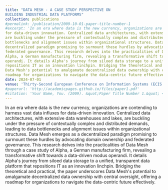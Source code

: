 ```yaml
---
title: "DATA MESH - A CASE STUDY PERSPECTIVE ON
BUILDING INDUSTRIAL DATA PLATFORMS"
collection: publications
#permalink: /publication/2009-10-01-paper-title-number-1
#excerpt: 'In an era where data is the new currency, organizations are contending to harness vast data influxes
for data-driven innovation. Centralized data architectures, with extensive data warehouses and lakes,
are buckling under the pressure of contextually complex and distributed demands, leading to data
bottlenecks and alignment issues within organizational structures. Data Mesh emerges as a
decentralized paradigm promising to surmount these hurdles by advocating domain ownership and
federated governance. This research delves into the practicalities of Data Mesh through a case study of
Alpha, a German manufacturing firm, revealing a transformative shift towards a data-driven modus
operandi. It details Alpha's journey from siloed data storage to a unified, transparent data platform that
repositions IT as an innovation linchpin. Bridging the theoretical and practical, the paper underscores
Data Mesh's potential to amalgamate decentralized data ownership with central oversight, offering a
roadmap for organizations to navigate the data-centric future effectively.'
date: 2024-07-01
venue: 'Thirty-Second European Conference on Information Systems (ECIS 2024)'
#paperurl: 'http://academicpages.github.io/files/paper1.pdf'
#citation: 'Your Name, You. (2009). &quot;Paper Title Number 1.&quot; <i>Journal 1</i>. 1(1).'
---
```

In an era where data is the new currency, organizations are contending to harness vast data influxes
for data-driven innovation. Centralized data architectures, with extensive data warehouses and lakes,
are buckling under the pressure of contextually complex and distributed demands, leading to data
bottlenecks and alignment issues within organizational structures. Data Mesh emerges as a
decentralized paradigm promising to surmount these hurdles by advocating domain ownership and
federated governance. This research delves into the practicalities of Data Mesh through a case study of
Alpha, a German manufacturing firm, revealing a transformative shift towards a data-driven modus
operandi. It details Alpha's journey from siloed data storage to a unified, transparent data platform that
repositions IT as an innovation linchpin. Bridging the theoretical and practical, the paper underscores
Data Mesh's potential to amalgamate decentralized data ownership with central oversight, offering a
roadmap for organizations to navigate the data-centric future effectively.

<!-- [Download paper here](http://academicpages.github.io/files/paper1.pdf)

Recommended citation: Your Name, You. (2009). "Paper Title Number 1." <i>Journal 1</i>. 1(1). -->